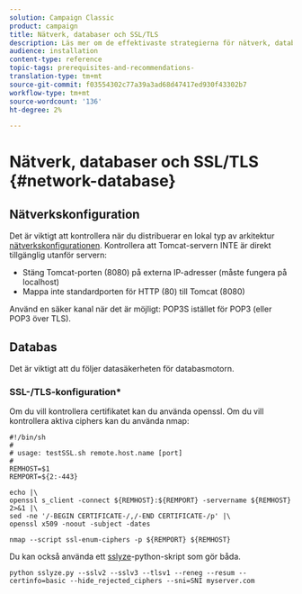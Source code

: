 ```yaml
---
solution: Campaign Classic
product: campaign
title: Nätverk, databaser och SSL/TLS
description: Läs mer om de effektivaste strategierna för nätverk, databaser och SSL/TLS-konfigurationer.
audience: installation
content-type: reference
topic-tags: prerequisites-and-recommendations-
translation-type: tm+mt
source-git-commit: f03554302c77a39a3ad68d47417ed930f43302b7
workflow-type: tm+mt
source-wordcount: '136'
ht-degree: 2%

---
```



# Nätverk, databaser och SSL/TLS {#network-database}

## Nätverkskonfiguration

Det är viktigt att kontrollera när du distribuerar en lokal typ av arkitektur [nätverkskonfigurationen](../../installation/using/network-configuration.md). Kontrollera att Tomcat-servern INTE är direkt tillgänglig utanför servern:

* Stäng Tomcat-porten (8080) på externa IP-adresser (måste fungera på localhost)
* Mappa inte standardporten för HTTP (80) till Tomcat (8080)

Använd en säker kanal när det är möjligt: POP3S istället för POP3 (eller POP3 över TLS).

## Databas

Det är viktigt att du följer datasäkerheten för databasmotorn.

### SSL-/TLS-konfiguration*

Om du vill kontrollera certifikatet kan du använda openssl. Om du vill kontrollera aktiva ciphers kan du använda nmap:

```
#!/bin/sh
#
# usage: testSSL.sh remote.host.name [port]
#
REMHOST=$1
REMPORT=${2:-443}
 
echo |\
openssl s_client -connect ${REMHOST}:${REMPORT} -servername ${REMHOST} 2>&1 |\
sed -ne '/-BEGIN CERTIFICATE-/,/-END CERTIFICATE-/p' |\
openssl x509 -noout -subject -dates
   
nmap --script ssl-enum-ciphers -p ${REMPORT} ${REMHOST}
```

Du kan också använda ett [sslyze](https://github.com/nabla-c0d3/sslyze/releases)-python-skript som gör båda.

```
python sslyze.py --sslv2 --sslv3 --tlsv1 --reneg --resum --certinfo=basic --hide_rejected_ciphers --sni=SNI myserver.com
```
